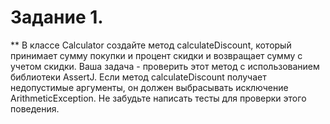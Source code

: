# Задание 1.
** В классе Calculator создайте метод calculateDiscount, 
который принимает сумму покупки и процент скидки и возвращает сумму с учетом скидки. 
Ваша задача - проверить этот метод с использованием библиотеки AssertJ. 
Если метод calculateDiscount получает недопустимые аргументы, 
он должен выбрасывать исключение ArithmeticException. 
Не забудьте написать тесты для проверки этого поведения.
